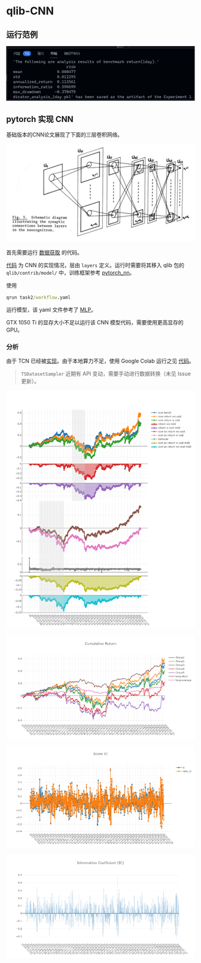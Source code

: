 # qlib-CNN

## 运行范例

![](task1/pass.png)

## pytorch 实现 CNN

基础版本的CNN论文展现了下面的三层卷积网络。

![](img/oldcnn.png)

首先需要运行 [数据获取](task2/get_data.ipynb) 的代码。

[代码](task2/pytorch_cnn.py) 为 CNN 的实现情况，层由 `layers` 定义。运行时需要将其移入 qlib 包的 `qlib/contrib/model/` 中，训练框架参考 [pytorch_nn](https://github.com/microsoft/qlib/blob/main/qlib/contrib/model/pytorch_nn.py)。

使用
```cmd
qrun task2/workflow.yaml
```
运行模型，该 yaml 文件参考了 [MLP](https://github.com/microsoft/qlib/blob/main/examples/benchmarks/MLP/workflow_config_mlp_Alpha158.yaml)。

GTX 1050 Ti 的显存大小不足以运行该 CNN 模型代码，需要使用更高显存的 GPU。

### 分析

由于 TCN 已经被[实现](https://github.com/microsoft/qlib/blob/main/qlib/contrib/model/pytorch_tcn_ts.py)。由于本地算力不足，使用 Google Colab 运行之见 [代码](task3/workflow_tcn.ipynb)。

> `TSDatasetSampler` 近期有 API 变动，需要手动进行数据转换（未见 Issue 更新）。

![](img/report.png)

![](img/return.png)

![](img/scoreIC.png)

![](img/IC.png)